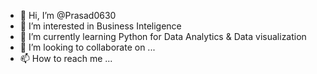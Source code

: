- 👋 Hi, I’m @Prasad0630
- 👀 I’m interested in Business Inteligence 
- 🌱 I’m currently learning Python for Data Analytics & Data visualization
- 💞️ I’m looking to collaborate on ...
- 📫 How to reach me ...

<!---
Prasad0630/Prasad0630 is a ✨ special ✨ repository because its `README.md` (this file) appears on your GitHub profile.
You can click the Preview link to take a look at your changes.
--->
